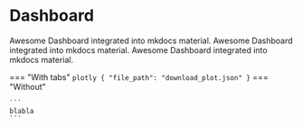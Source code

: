 # Dashboard

Awesome Dashboard integrated into mkdocs material. Awesome Dashboard integrated into mkdocs material. Awesome Dashboard integrated into mkdocs material.

=== "With tabs"
    ``` plotly
    {
        "file_path": "download_plot.json"
    }
    ```
=== "Without"

    ```
    blabla
    ```

